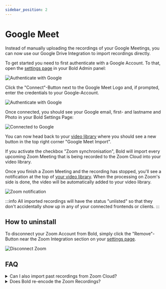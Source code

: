 ```yaml
---
sidebar_position: 2
---
```


# Google Meet

Instead of manually uploading the recordings of your Google Meetings, you can now use our Google Drive Integration to import recordings directly.

To get started you need to first authenticate with a Google Account. To that, open the [settings page](https://app.boldvideo.io/settings) in your Bold Admin panel:

![Authenticate with Google](/img/google-screen1.png)

Click the "Connect"-Button next to the Google Meet Logo and, if prompted, enter the credentials to your Google-Account. 

![Authenticate with Google](/img/google-screen2.png)

Once connected, you should see your Google email, first- and lastname and Photo in your Bold Settings Page:

![Connected to Google](/img/google-screen3.png)

You can now head back to your [video library](https://app.boldvideo.io/videos) where you should see a new button in the top right corner "Google Meet Import".

If you activate the checkbox "Zoom synchronisation", Bold will import every upcoming Zoom Meeting that is being recorded to the Zoom Cloud into your video library.

Once you finish a Zoom Meeting and the recording has stopped, you'll see a notification at the top of [your video library](https://app.boldvideo.io/videos). When the processing on Zoom's side is done, the video will be automatically added to your video library.

![Zoom notification](/img/zoom-screen3.png)

:::info
All imported recordings will have the status "unlisted" so that they don't accidentally show up in any of your connected frontends or clients.
:::

## How to uninstall

To disconnect your Zoom Account from Bold, simply click the "Remove"-Button near the Zoom Integration section on your [settings page](https://app.boldvideo.io/settings).

![Disconnect Zoom](/img/zoom-screen4.png)

## FAQ

<details>
  <summary>Can I also import past recordings from Zoom Cloud?</summary>
  <div>
    Not at this point. A recordings browser to import past meetings is currently being developed and will be released in the coming weeks.
  </div>
</details>
<details>
  <summary>Does Bold re-encode the Zoom Recordings?</summary>
  <div>
    Yes, all imported videos are encoded into the same Adaptive Bitrate HLS format, to ensure always the best experience and the right video size for a viewer's device and connection speed.
  </div>
</details>
